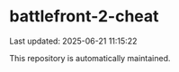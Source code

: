 # battlefront-2-cheat

Last updated: 2025-06-21 11:15:22

This repository is automatically maintained.
